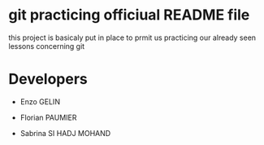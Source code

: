 # git practicing officiual README file

this project is basicaly put in place to prmit us practicing our already seen lessons concerning git

# Developers

- Enzo GELIN

- Florian PAUMIER

- Sabrina SI HADJ MOHAND
